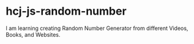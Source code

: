 # hcj-js-random-number

I am learning creating Random Number Generator from different Videos, Books, and Websites.
